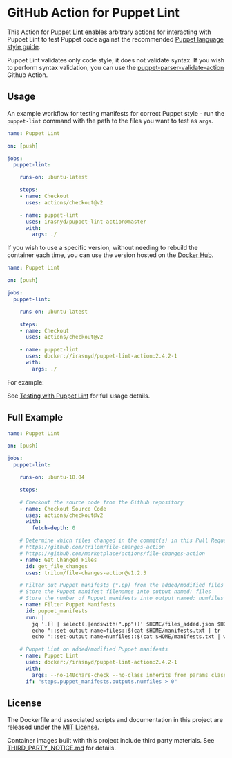 # GitHub Action for Puppet Lint

This Action for [Puppet Lint](http://puppet-lint.com/) enables arbitrary
actions for interacting with Puppet Lint to test Puppet code against the
recommended [Puppet language style guide](puppet.com/docs/puppet/latest/style_guide.html).

Puppet Lint validates only code style; it does not validate syntax. If you wish
to perform syntax validation, you can use the
[puppet-parser-validate-action](https://github.com/irasnyd/puppet-parser-validate-action/)
Github Action.

## Usage

An example workflow for testing manifests for correct Puppet style - run the
`puppet-lint` command with the path to the files you want to test as `args`.

```yaml
name: Puppet Lint

on: [push]

jobs:
  puppet-lint:

    runs-on: ubuntu-latest

    steps:
    - name: Checkout
      uses: actions/checkout@v2

    - name: puppet-lint
      uses: irasnyd/puppet-lint-action@master
      with:
        args: ./
```

If you wish to use a specific version, without needing to rebuild the container
each time, you can use the version hosted on the [Docker Hub](https://hub.docker.com/r/irasnyd/puppet-parser-validate-action).

```yaml
name: Puppet Lint

on: [push]

jobs:
  puppet-lint:

    runs-on: ubuntu-latest

    steps:
    - name: Checkout
      uses: actions/checkout@v2

    - name: puppet-lint
      uses: docker://irasnyd/puppet-lint-action:2.4.2-1
      with:
        args: ./
```

For example:

See [Testing with Puppet Lint](https://github.com/rodjek/puppet-lint#testing-with-puppet-lint)
for full usage details.

## Full Example

```yaml
name: Puppet Lint

on: [push]

jobs:
  puppet-lint:

    runs-on: ubuntu-18.04

    steps:

    # Checkout the source code from the Github repository
    - name: Checkout Source Code
      uses: actions/checkout@v2
      with:
        fetch-depth: 0

    # Determine which files changed in the commit(s) in this Pull Request
    # https://github.com/trilom/file-changes-action
    # https://github.com/marketplace/actions/file-changes-action
    - name: Get Changed Files
      id: get_file_changes
      uses: trilom/file-changes-action@v1.2.3

    # Filter out Puppet manifests (*.pp) from the added/modified files
    # Store the Puppet manifest filenames into output named: files
    # Store the number of Puppet manifests into output named: numfiles
    - name: Filter Puppet Manifests
      id: puppet_manifests
      run: |
        jq '.[] | select(.|endswith(".pp"))' $HOME/files_added.json $HOME/files_modified.json > $HOME/manifests.txt
        echo "::set-output name=files::$(cat $HOME/manifests.txt | tr '\n' ' ')"
        echo "::set-output name=numfiles::$(cat $HOME/manifests.txt | wc -l)"

    # Puppet Lint on added/modified Puppet manifests
    - name: Puppet Lint
      uses: docker://irasnyd/puppet-lint-action:2.4.2-1
      with:
        args: --no-140chars-check --no-class_inherits_from_params_class-check --no-relative_classname_inclusion-check ${{ steps.puppet_manifests.outputs.files }}
      if: "steps.puppet_manifests.outputs.numfiles > 0"
```

## License

The Dockerfile and associated scripts and documentation in this project are
released under the [MIT License](LICENSE).

Container images built with this project include third party materials. See
[THIRD_PARTY_NOTICE.md](THIRD_PARTY_NOTICE.md) for details.
